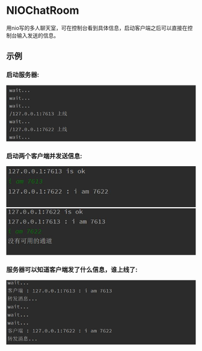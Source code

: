 # NIOChatRoom
用nio写的多人聊天室，可在控制台看到具体信息，启动客户端之后可以直接在控制台输入发送的信息。
## 示例
### 启动服务器:
![启动服务器](https://github.com/PPeony/NIOChatRoom/blob/master/img/serverstart.JPG)
### 启动两个客户端并发送信息:
![启动两个客户端并发送信息](https://github.com/PPeony/NIOChatRoom/blob/master/img/clientsend.JPG)
![](https://github.com/PPeony/NIOChatRoom/blob/master/img/client2send.JPG)
### 服务器可以知道客户端发了什么信息，谁上线了:
![服务器可以知道客户端发了什么信息，谁上线了](https://github.com/PPeony/NIOChatRoom/blob/master/img/servertransform.JPG)
